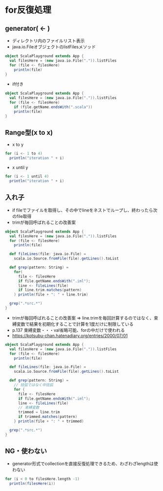 # for反復処理

## generator( <- )
- ディレクトリ内のファイルリスト表示
- java.io.FileオブジェクトのlistFilesメソッド
```scala
object ScalaPlayground extends App {
  val filesHere = (new java.io.File(".")).listFiles
  for (file <- filesHere)
    println(file)
}
```

- if付き 
```scala
object ScalaPlayground extends App {
  val filesHere = (new java.io.File(".")).listFiles
  for (file <- filesHere)
    if (file.getName.endsWith(".scala"))
    println(file)
}
```

## Range型(x to x)

- x to y
```scala
for (i <- 1 to 4)
  println("iteration " + i)
```
- x until y
```scala
for (i <- 1 until 4)
  println("iteration " + i)
```

## 入れ子
- if fileでファイルを取得し、その中でlineをネストでループし、終わったら次のfile取得
- trimが毎回呼ばれることの改善案
```scala
object ScalaPlayground extends App {
  val filesHere = (new java.io.File(".")).listFiles
  for (file <- filesHere)
    println(file)

  def fileLines(file: java.io.File) =
    scala.io.Source.fromFile(file).getLines().toList

  def grep(pattern: String) =
    for(
      file <- filesHere
      if file.getName.endsWith(".iml");
      line <- fileLines(file)
      if line.trim.matches(pattern)
    ) println(file + ": " + line.trim)

  grep(".*src.*")
}

```

- trimが毎回呼ばれることの改善案 => line.trimを毎回計算するのではなく、束縛変数で結果を初期化することで計算を1度だけに制限している
- p.137 束縛変数・・・val省略可能、forの中だけで使われる
- https://kotsubu-chan.hatenadiary.org/entries/2000/07/01

```scala
object ScalaPlayground extends App {
  val filesHere = (new java.io.File(".")).listFiles
  for (file <- filesHere)
    println(file)

  def fileLines(file: java.io.File) =
    scala.io.Source.fromFile(file).getLines().toList

  def grep(pattern: String) =
    // 括弧ではなく中括弧
    for {
      file <- filesHere
      if file.getName.endsWith(".iml");
      line <- fileLines(file)
      // 束縛変数
      trimmed = line.trim
      if trimmed.matches(pattern)
    } println(file + ": " + trimmed)

  grep(".*src.*")
}

```

## NG・使わない
- generator形式でcollectionを直接反復処理できるため、わざわざlengthは使わない
```scala
for (i < 0 to filesHere.length -1)
  println(filesHere(i))
```

